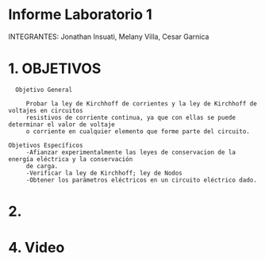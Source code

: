 # Informe Laboratorio 1

INTEGRANTES: Jonathan Insuati, Melany Villa, Cesar Garnica

# 1. OBJETIVOS

      Objetivo General
     
         Probar la ley de Kirchhoff de corrientes y la ley de Kirchhoff de voltajes en circuitos 
         resistivos de corriente continua, ya que con ellas se puede determinar el valor de voltaje
         o corriente en cualquier elemento que forme parte del circuito.    
    
    Objetivos Específicos
         -Afianzar experimentalmente las leyes de conservacion de la energía eléctrica y la conservación
         de carga.
         -Verificar la ley de Kirchhoff; ley de Nodos 
         -Obtener los parámetros eléctricos en un circuito eléctrico dado.
    

          
# 2.




# 4. Video 

